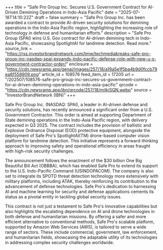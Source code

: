 +++
title = "Safe Pro Group Inc. Secures U.S. Government Contract for AI-Driven Demining Operations in Indo-Asia Pacific"
date = "2025-07-18T14:10:22Z"
draft = false
summary = "Safe Pro Group Inc. has been awarded a contract to provide AI-driven security solutions for demining operations in the Indo-Asia Pacific region, highlighting the increasing role of technology in defense and humanitarian efforts."
description = "Safe Pro Group (SPAI) wins U.S. Gov contract for AI-driven demining tech in Indo-Asia Pacific, showcasing SpotlightAI for landmine detection. Read more."
source_link = "https://rss.investorbrandnetwork.com/tmw/techmediabreaks-safe-pro-group-inc-nasdaq-spai-expands-indo-pacific-defense-role-with-new-u-s-government-contractor-order/"
enclosure = "https://cdn.newsramp.app/genai/images/257/18/a19a5e1f5ba4b9d0fccb79ea6f558909.png"
article_id = 108576
feed_item_id = 17205
url = "/202507/108576-safe-pro-group-inc-secures-us-government-contract-for-ai-driven-demining-operations-in-indo-asia-pacific"
qrcode = "https://cdn.newsramp.app/ibn/qrcode/257/18/milkiSQN.webp"
source = "InvestorBrandNetwork (IBN)"
+++

<p>Safe Pro Group Inc. (NASDAQ: SPAI), a leader in AI-driven defense and security solutions, has recently announced a significant order from a U.S. Government Contractor. This order is aimed at supporting Department of State demining operations in the Indo-Asia Pacific region, with delivery expected in Q3 2025. The contract includes the provision of ballistic and Explosive Ordnance Disposal (EOD) protective equipment, alongside the deployment of Safe Pro's SpotlightAI(TM) drone-based computer vision platform for landmine detection. This initiative represents a forward-thinking approach to improving safety and operational efficiency in areas fraught with high-risk security challenges.</p><p>The announcement follows the enactment of the $30 billion One Big Beautiful Bill Act (OBBBA), which has enabled Safe Pro to extend its support to the U.S. Indo-Pacific Command (USINDOPACOM). The company is also set to integrate its SPOTD threat detection technology more extensively with military platforms, including ATAK, thereby reinforcing its contribution to the advancement of defense technologies. Safe Pro's dedication to harnessing AI and machine learning for security and defense applications cements its status as a pivotal entity in tackling global security issues.</p><p>This contract is not just a testament to Safe Pro's innovative capabilities but also highlights the escalating dependence on AI and drone technologies in both defense and humanitarian missions. By offering a safer and more efficient alternative to conventional methods, Safe Pro's scalable platform, supported by Amazon Web Services (AWS), is tailored to serve a wide range of sectors. These include commercial, government, law enforcement, and humanitarian fields, showcasing the adaptable utility of its technologies in addressing complex security challenges worldwide.</p>
